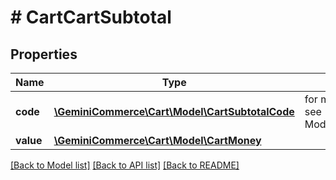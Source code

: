 # # CartCartSubtotal


## Properties 


Name | Type | Description | Notes
------------ | ------------- | ------------- | -------------
**code**| [**\GeminiCommerce\Cart\Model\CartSubtotalCode**](CartSubtotalCode.md) |  for more information please, see Model/CartSubtotalCode.php  | [optional]
**value**| [**\GeminiCommerce\Cart\Model\CartMoney**](CartMoney.md) |   | [optional]


[[Back to Model list]](../../README.md#models) [[Back to API list]](../../README.md#endpoints) [[Back to README]](../../README.md)

